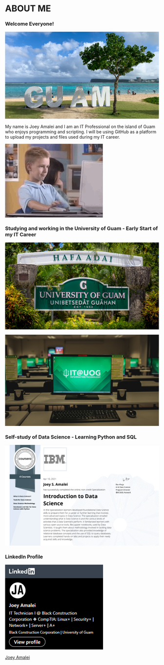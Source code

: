 # ABOUT ME
### Welcome Everyone!
![Title Banner](/media/ypao_beach.jpg)

My name is Joey Amalei and I am an IT Professional on the island of Guam who enjoys programming and scripting. I will be using GitHub as a platform to upload my projects and files used during my IT career.

![Coding Meme](/media/coder.gif)

### Studying and working in the University of Guam - Early Start of my IT Career
![UOG Welcoming Sign](/media/uog.jpg)

![UOG Lab](/media/uog_lab.png)

### Self-study of Data Science - Learning Python and SQL
![IBM Cert](/media/ibm_cert.png)

### LinkedIn Profile
![IBM Cert](/media/linkedin.png)
<div class="badge-base LI-profile-badge" data-locale="en_US" data-size="medium" data-theme="dark" data-type="VERTICAL" data-vanity="joey-amalei" data-version="v1"><a class="badge-base__link LI-simple-link" href="https://gu.linkedin.com/in/joey-amalei?trk=profile-badge">Joey Amalei</a></div>
